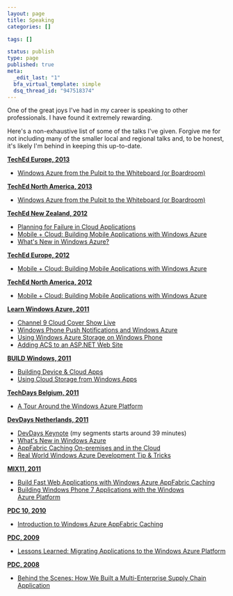 ```yaml
--- 
layout: page
title: Speaking
categories: []

tags: []

status: publish
type: page
published: true
meta: 
  _edit_last: "1"
  bfa_virtual_template: simple
  dsq_thread_id: "947518374"
---
```

One of the great joys I've had in my career is speaking to other professionals. I have found it extremely rewarding.

Here's a non-exhaustive list of some of the talks I've given. Forgive me for not including many of the smaller local and regional talks and, to be honest, it's likely I'm behind in keeping this up-to-date.

**<span style="text-decoration: underline;">TechEd Europe, 2013</span>**

*	[Windows Azure from the Pulpit to the Whiteboard (or Boardroom)](http://channel9.msdn.com/Events/TechEd/Europe/2013/WAD-B351#fbid=VeqUblA3Mba)

**<span style="text-decoration: underline;">TechEd North America, 2013</span>**

*	[Windows Azure from the Pulpit to the Whiteboard (or Boardroom)](http://channel9.msdn.com/Events/TechEd/NorthAmerica/2013/WAD-B351#fbid=WEEHX1XVlVZ)

**<span style="text-decoration: underline;">TechEd New Zealand, 2012</span>**

*   [Planning for Failure in Cloud Applications](http://channel9.msdn.com/Events/TechEd/NewZealand/TechEd-New-Zealand-2012/AZR303)
*   [Mobile + Cloud: Building Mobile Applications with Windows Azure](http://channel9.msdn.com/Events/TechEd/NewZealand/TechEd-New-Zealand-2012/AZR301)
*   [What's New in Windows Azure?](http://channel9.msdn.com/Events/TechEd/NewZealand/TechEd-New-Zealand-2012/AZR201)

**<span style="text-decoration: underline;">TechEd Europe, 2012</span>**

*   [Mobile + Cloud: Building Mobile Applications with Windows Azure](http://channel9.msdn.com/Events/TechEd/Europe/2012/AZR315)

**<span style="text-decoration: underline;">TechEd North America, 2012</span>**

*   [Mobile + Cloud: Building Mobile Applications with Windows Azure](http://channel9.msdn.com/Events/TechEd/NorthAmerica/2012/AZR315)

**<span style="text-decoration: underline;">Learn Windows Azure, 2011</span>**

*   [Channel 9 Cloud Cover Show Live](http://channel9.msdn.com/Events/windowsazure/learn/Channel-9-Cloud-Cover-Show-Live)
*   [Windows Phone Push Notifications and Windows Azure](http://channel9.msdn.com/Events/windowsazure/learn/Windows-Phone-Push-Notifications-and-Windows-Azure)
*   [Using Windows Azure Storage on Windows Phone](http://channel9.msdn.com/Events/windowsazure/learn/Using-Windows-Azure-Storage-on-Windows-Phone)
*   [Adding ACS to an ASP.NET Web Site](http://channel9.msdn.com/Events/windowsazure/learn/Adding-ACS-to-an-ASP-NET-Web-Site)

**<span style="text-decoration: underline;">BUILD Windows, 2011</span>**

*   [Building Device &amp; Cloud Apps](http://channel9.msdn.com/Events/BUILD/BUILD2011/SAC-868T)
*   [Using Cloud Storage from Windows Apps](http://channel9.msdn.com/Events/BUILD/BUILD2011/SAC-861T)

**<span style="text-decoration: underline;">TechDays Belgium, 2011</span>**

*   [A Tour Around the Windows Azure Platform](http://channel9.msdn.com/Events/TechDays/TechDays-2011-Belgium/TD003)

**<span style="text-decoration: underline;">DevDays Netherlands, 2011</span>**

*   [DevDays Keynote](http://channel9.msdn.com/Events/DevDays/DevDays-2011-Netherlands/Devdays001) (my segments starts around 39 minutes)
*   [What's New in Windows Azure](http://channel9.msdn.com/Events/DevDays/DevDays-2011-Netherlands/Devdays003)
*   [AppFabric Caching On-premises and in the Cloud](http://channel9.msdn.com/Events/DevDays/DevDays-2011-Netherlands/Devdays045)
*   [Real World Windows Azure Development Tip &amp; Tricks](http://channel9.msdn.com/Events/DevDays/DevDays-2011-Netherlands/Devdays071)

**<span style="text-decoration: underline;">MIX11, 2011</span>**

*   [Build Fast Web Applications with Windows Azure AppFabric Caching](http://channel9.msdn.com/Events/MIX/MIX11/SVC01)
*   [Building Windows Phone 7 Applications with the Windows Azure Platform](http://channel9.msdn.com/Events/MIX/MIX11/SVC02)

**<span style="text-decoration: underline;">PDC 10, 2010</span>**

*   [Introduction to Windows Azure AppFabric Caching](http://channel9.msdn.com/Events/PDC/PDC10/CS60)

**<span style="text-decoration: underline;">PDC, 2009</span>**

*   [Lessons Learned: Migrating Applications to the Windows Azure Platform](http://www.microsoftpdc.com/2009/SVC22)

**<span style="text-decoration: underline;">PDC, 2008</span>**

*   [Behind the Scenes: How We Built a Multi-Enterprise Supply Chain Application](http://channel9.msdn.com/blogs/pdc2008/bb59)

